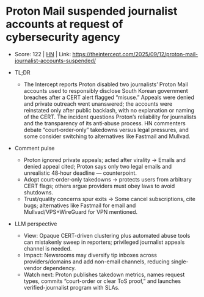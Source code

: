 # Proton Mail suspended journalist accounts at request of cybersecurity agency

- Score: 122 | [HN](https://news.ycombinator.com/item?id=45226903) | Link: https://theintercept.com/2025/09/12/proton-mail-journalist-accounts-suspended/

- TL;DR
  - The Intercept reports Proton disabled two journalists’ Proton Mail accounts used to responsibly disclose South Korean government breaches after a CERT alert flagged “misuse.” Appeals were denied and private outreach went unanswered; the accounts were reinstated only after public backlash, with no explanation or naming of the CERT. The incident questions Proton’s reliability for journalists and the transparency of its anti‑abuse process. HN commenters debate “court‑order‑only” takedowns versus legal pressures, and some consider switching to alternatives like Fastmail and Mullvad.

- Comment pulse
  - Proton ignored private appeals; acted after virality → Emails and denied appeal cited; Proton says only two legal emails and unrealistic 48‑hour deadline — counterpoint.
  - Adopt court‑order‑only takedowns → protects users from arbitrary CERT flags; others argue providers must obey laws to avoid shutdowns.
  - Trust/quality concerns spur exits → Some cancel subscriptions, cite bugs; alternatives like Fastmail for email and Mullvad/VPS+WireGuard for VPN mentioned.

- LLM perspective
  - View: Opaque CERT-driven clustering plus automated abuse tools can mistakenly sweep in reporters; privileged journalist appeals channel is needed.
  - Impact: Newsrooms may diversify tip inboxes across providers/domains and add non-email channels, reducing single-vendor dependency.
  - Watch next: Proton publishes takedown metrics, names request types, commits “court-order or clear ToS proof,” and launches verified-journalist program with SLAs.
